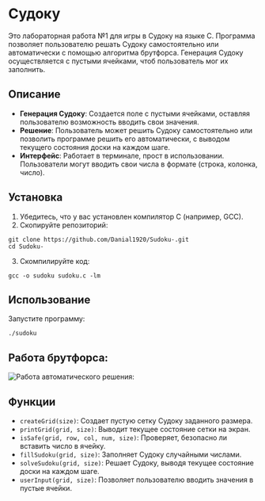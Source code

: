 # Судоку

Это лабораторная работа №1 для игры в Судоку на языке C. 
Программа позволяет пользователю решать Судоку самостоятельно или автоматически с помощью алгоритма брутфорса. 
Генерация Судоку осуществляется с пустыми ячейками, чтоб пользователь мог их заполнить.

## Описание

- **Генерация Судоку**: Создается поле с пустыми ячейками, оставляя пользователю возможность вводить свои значения.
- **Решение**: Пользователь может решить Судоку самостоятельно или позволить программе решить его автоматически, с выводом текущего состояния доски на каждом шаге.
- **Интерфейс**: Работает в терминале, прост в использовании. Пользователи могут вводить свои числа в формате (строка, колонка, число).

## Установка

1. Убедитесь, что у вас установлен компилятор C (например, GCC).
2. Скопируйте репозиторий:

```
git clone https://github.com/Danial1920/Sudoku-.git
cd Sudoku-
```
3. Скомпилируйте код:
```
gcc -o sudoku sudoku.c -lm
```
## Использование

Запустите программу:
```
./sudoku
```
## Работа брутфорса:
![Работа автоматического решения:](~/сишка/SUDOKA/sud.gif)



## Функции

- `createGrid(size)`: Создает пустую сетку Судоку заданного размера.
- `printGrid(grid, size)`: Выводит текущее состояние сетки на экран.
- `isSafe(grid, row, col, num, size)`: Проверяет, безопасно ли вставить число в ячейку.
- `fillSudoku(grid, size)`: Заполняет Судоку случайными числами.
- `solveSudoku(grid, size)`: Решает Судоку, выводя текущее состояние доски на каждом шаге.
- `userInput(grid, size)`: Позволяет пользователю вводить значения в пустые ячейки.
